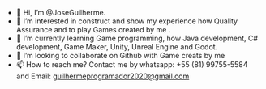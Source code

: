 - 👋 Hi, I’m @JoseGuilherme.
- 👀 I’m interested in construct and show my experience how Quality Assurance and to play Games created by me .
- 🌱 I’m currently learning Game programming, how Java development, C# development, Game Maker, Unity, Unreal Engine and Godot. 
- 💞️ I’m looking to collaborate on Github with Game creats by me 
- 📫 How to reach me? Contact me by whatsapp: +55 (81) 99755-5584 and Email: guilhermeprogramador2020@gmail.com

<!---
MestreVortex/MestreVortex is a ✨ special ✨ repository because its `README.md` (this file) appears on your GitHub profile.
You can click the Preview link to take a look at your changes.
--->
